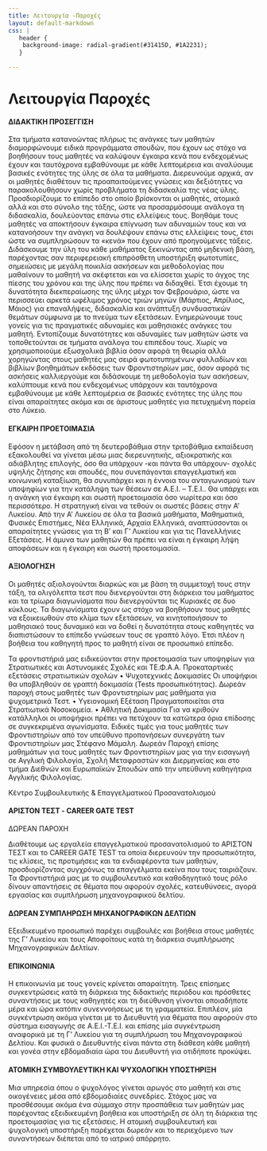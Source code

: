 ```yaml
---
title: Λειτουργία -Παροχές
layout: default-markdown
css: |
   header {
    background-image: radial-gradient(#31415D, #1A2231);
   }

---
```

# Λειτουργία Παροχές

#### ΔΙΔΑΚΤΙΚΗ ΠΡΟΣΕΓΓΙΣΗ

Στα τμήματα κατανοώντας πλήρως τις ανάγκες των μαθητών διαμορφώνουμε ειδικά προγράμματα σπουδών, που έχουν ως στόχο να βοηθήσουν τους μαθητές να καλύψουν έγκαιρα κενά που ενδεχομένως έχουν και ταυτόχρονα εμβαθύνουμε με κάθε λεπτομέρεια και αναλύουμε βασικές ενότητες της ύλης σε όλα τα μαθήματα.
Διερευνούμε αρχικά, αν οι μαθητές διαθέτουν τις προαπαιτούμενες γνώσεις και δεξιότητες να παρακολουθήσουν χωρίς προβλήματα τη διδασκαλία της νέας ύλης. Προσδιορίζουμε το επίπεδο στο οποίο βρίσκονται οι μαθητές, ατομικά αλλά και στο σύνολο της τάξης, ώστε να προσαρμόσουμε ανάλογα τη διδασκαλία, δουλεύοντας επάνω στις ελλείψεις τους.
Βοηθάμε τους μαθητές να αποκτήσουν έγκαιρα επίγνωση των αδυναμιών τους και να κατανοήσουν την ανάγκη να δουλέψουν επάνω στις ελλείψεις τους, έτσι ώστε να συμπληρώσουν τα «κενά» που έχουν από προηγούμενες τάξεις.
Διδάσκουμε την ύλη του κάθε μαθήματος ξεκινώντας από μηδενική βάση, παρέχοντας σαν περιφερειακή επιπρόσθετη υποστήριξη φωτοτυπίες, σημειώσεις με μεγάλη ποικιλία ασκήσεων και μεθοδολογίας που μαθαίνουν το μαθητή να σκέφτεται και να ελίσσεται χωρίς το άγχος της πίεσης του χρόνου και της ύλης που πρέπει να διδαχθεί. Έτσι έχουμε τη δυνατότητα διεκπεραίωσης της ύλης μέχρι τον Φεβρουάριο, ώστε να περισσεύει αρκετά ωφέλιμος χρόνος τριών μηνών (Μάρτιος, Απρίλιος, Μάιος) για επαναλήψεις, διδασκαλία και ανάπτυξη συνδυαστικών θεμάτων σύμφωνα με το πνεύμα των εξετάσεων.
Ενημερώνουμε τους γονείς για τις πραγματικές αδυναμίες και μαθησιακές ανάγκες του μαθητή.
Εντοπίζουμε δυνατότητες και αδυναμίες των μαθητών ώστε να τοποθετούνται σε τμήματα ανάλογα του επιπέδου τους.
Χωρίς να χρησιμοποιούμε εξωσχολικά βιβλία όσον αφορά τη θεωρία αλλά χορηγώντας στους μαθητές μας σειρά φωτοτυπημένων φυλλαδίων και βιβλίων βοηθημάτων εκδόσεις των Φροντιστηρίων μας, όσον αφορά τις ασκήσεις καλλιεργούμε και διδάσκουμε τη μεθοδολογία των ασκήσεων, καλύπτουμε κενά που ενδεχομένως υπάρχουν και ταυτόχρονα εμβαθύνουμε με κάθε λεπτομέρεια σε βασικές ενότητες της ύλης που είναι απαραίτητες ακόμα και σε άριστους μαθητές για πετυχημένη πορεία στο Λύκειο.



#### ΕΓΚΑΙΡΗ ΠΡΟΕΤΟΙΜΑΣΙΑ

Εφόσον η μετάβαση από τη δευτεροβάθμια στην τριτοβάθμια εκπαίδευση εξακολουθεί να γίνεται μέσω μιας διερευνητικής, αξιοκρατικής και αδιάβλητης επιλογής, όσο θα υπάρχουν -και πάντα θα υπάρχουν- σχολές υψηλής ζήτησης και σπουδές, που συνεπάγονται επαγγελματική και κοινωνική καταξίωση, θα συνυπάρχει και η έννοια του ανταγωνισμού των υποψηφίων για την κατάληψη των θέσεων σε Α.Ε.Ι. – Τ.Ε.Ι.. Θα υπάρχει και η ανάγκη για έγκαιρη και σωστή προετοιμασία όσο νωρίτερα και όσο περισσότερο.
Η στρατηγική είναι να τεθούν οι σωστές βάσεις στην Α’ Λυκείου. Από την Α’ Λυκείου σε όλα τα βασικά μαθήματα, Μαθηματικά, Φυσικές Επιστήμες, Νέα Ελληνικά, Αρχαία Ελληνικά, αναπτύσσονται οι απαραίτητες γνώσεις για τη Β’ και Γ’ Λυκείου και για τις Πανελλήνιες Εξετάσεις. Η άμυνα των μαθητών θα πρέπει να είναι η έγκαιρη λήψη αποφάσεων και η έγκαιρη και σωστή προετοιμασία.



#### ΑΞΙΟΛΟΓΗΣΗ

Οι μαθητές αξιολογούνται διαρκώς και με βάση τη συμμετοχή τους στην τάξη, τα ολιγόλεπτα τεστ που διενεργούνται στη διάρκεια του μαθήματος και τα τρίωρα διαγωνίσματα που διενεργούνται τις Κυριακές σε δυο κύκλους. Τα διαγωνίσματα έχουν ως στόχο να βοηθήσουν τους μαθητές να εξοικειωθούν στο κλίμα των εξετάσεων, να κινητοποιήσουν το μαθησιακό τους δυναμικό και να δοθεί η δυνατότητα στους καθηγητές να διαπιστώσουν το επίπεδο γνώσεων τους σε γραπτό λόγο. Έτσι πλέον η βοήθεια του καθηγητή προς το μαθητή είναι σε προσωπικό επίπεδο.


Τα φροντιστήριά μας ειδικεύονται στην προετοιμασία των υποψηφίων για Στρατιωτικές και Αστυνομικές Σχολές και ΤΕ.Φ.Α.Α.
Προκαταρτικές εξετάσεις στρατιωτικών σχολών
•	Ψυχοτεχνικές Δοκιμασίες
Οι υποψήφιοι θα υποβληθούν σε γραπτή δοκιμασία (Tests προσωπικότητας).
Δωρεάν παροχή στους μαθητές των Φροντιστηρίων μας μαθήματα για ψυχομετρικά Τεστ.
•	Υγειονομική Εξέταση
Πραγματοποιείται στα Στρατιωτικά Νοσοκομεία.
•	Αθλητική Δοκιμασία
Για να κριθούν κατάλληλοι οι υποψήφιοι πρέπει να πετύχουν τα κατώτερα όρια επίδοσης σε συγκεκριμένα αγωνίσματα.
Ειδικές τιμές για τους μαθητές των Φροντιστηρίων από τον υπεύθυνο προπονήσεων συνεργάτη των Φροντιστηρίων μας Στέφανο Μάμαλη.
Δωρεάν
Παροχή επίσης μαθημάτων για τους μαθητές των Φροντιστηρίων μας για την εισαγωγή σε Αγγλική Φιλολογία, Σχολή Μεταφραστών και Διερμηνείας και στο τμήμα Διεθνών και Ευρωπαϊκών Σπουδών από την υπεύθυνη καθηγήτρια Αγγλικής Φιλολογίας.




Κέντρο Συμβουλευτικής &
Επαγγελματικού Προσανατολισμού



#### ΑΡΙΣΤΟΝ ΤΕΣΤ - CAREER GATE TEST
ΔΩΡΕΑΝ ΠΑΡΟΧΗ

Διαθέτουμε ως εργαλεία επαγγελματικού προσανατολισμού το ΑΡΙΣΤΟΝ ΤΕΣΤ και το CAREER GATE TEST τα οποία διερευνούν την προσωπικότητα, τις κλίσεις, τις προτιμήσεις και τα ενδιαφέροντα των μαθητών, προσδιορίζοντας συγχρόνως τα επαγγέλματα εκείνα που τους ταιριάζουν. Τα Φροντιστήριά μας με το συμβουλευτικό και καθοδηγητικό τους ρόλο δίνουν απαντήσεις σε θέματα που αφορούν σχολές, κατευθύνσεις, αγορά εργασίας και συμπλήρωση μηχανογραφικού δελτίου.



#### ΔΩΡΕΑΝ ΣΥΜΠΛΗΡΩΣΗ ΜΗΧΑΝΟΓΡΑΦΙΚΩΝ ΔΕΛΤΙΩΝ

Εξειδικευμένο προσωπικό παρέχει συμβουλές και βοήθεια στους μαθητές της Γ’ Λυκείου και τους Αποφοίτους κατά τη διάρκεια συμπλήρωσης Μηχανογραφικών Δελτίων.

#### ΕΠΙΚΟΙΝΩΝΙΑ

Η επικοινωνία με τους γονείς κρίνεται απαραίτητη. Τρεις επίσημες συγκεντρώσεις κατά τη διάρκεια της διδακτικής περιόδου και πρόσθετες συναντήσεις με τους καθηγητές και τη διεύθυνση γίνονται οποιαδήποτε μέρα και ώρα κατόπιν συνεννοήσεως με τη γραμματεία. Επιπλέον, μία συγκέντρωση ακόμα γίνεται με το Διευθυντή για θέματα που αφορούν στο σύστημα εισαγωγής σε Α.Ε.Ι.-Τ.Ε.Ι. και επίσης μία συγκέντρωση αναφορικά με τη Γ’ Λυκείου για τη συμπλήρωση του Μηχανογραφικού Δελτίου. Και φυσικά ο Διευθυντής είναι πάντα στη διάθεση κάθε μαθητή και γονέα στην εβδομαδιαία ώρα του Διευθυντή για οτιδήποτε προκύψει.



#### ΑΤΟΜΙΚΗ ΣΥΜΒΟΥΛΕΥΤΙΚΗ ΚΑΙ ΨΥΧΟΛΟΓΙΚΗ ΥΠΟΣΤΗΡΙΞΗ

Μια υπηρεσία όπου ο ψυχολόγος γίνεται αρωγός στο μαθητή και στις οικογένειες μέσα από εβδομαδιαίες συνεδρίες.
Στόχος μας να προσθέσουμε ακόμα ένα σύμμαχο στην προσπάθεια των μαθητών μας παρέχοντας εξειδικευμένη βοήθεια και υποστήριξη σε όλη τη διάρκεια της προετοιμασίας για τις εξετάσεις. Η ατομική συμβουλευτική και ψυχολογική υποστήριξη παρέχεται δωρεάν και το περιεχόμενο των συναντήσεων διέπεται από το ιατρικό απόρρητο.
